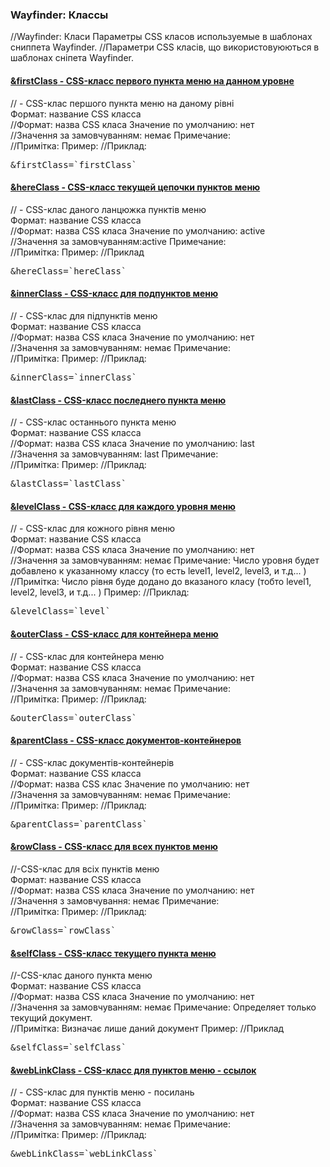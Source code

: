 
<meta http-equiv="Content-Type" content="text/html; charset=utf-8">
<h3>Wayfinder: Классы </h3> 
//Wayfinder: Класи
Параметры CSS класов используемые в шаблонах сниппета Wayfinder.	
//Параметри CSS класів, що використовуюються в шаблонах сніпета Wayfinder.	
<br>
<div class="panel-group">
<div class="panel panel-default">
<div class="panel-heading">
<h4 class="panel-title"><a class="accordion-toggle" data-toggle="collapse" data-parent="#accordion" href="#collapse769"><span class="text-bold">&amp;firstClass</span> - CSS-класс первого пункта меню на данном уровне</a></h4>
  // - CSS-клас першого пункта меню на даному рівні
</div>
<div id="collapse769" class="panel-collapse collapse">
<div class="panel-body">
<span class="text-bold">Формат:</span> название CSS класса<br>
  //Формат: назва CSS класа
<span class="text-bold">Значение по умолчанию:</span> нет<br>
  //Значення за замовчуванням: немає
<span class="text-bold">Примечание:</span> <br>
  //Примітка:
<span class="text-bold">Пример:</span>
  //Приклад:
<pre class="brush: html;">&amp;firstClass=`firstClass`</pre>
</div>
</div>
</div>

<div class="panel panel-default">
<div class="panel-heading">
<h4 class="panel-title"><a class="accordion-toggle" data-toggle="collapse" data-parent="#accordion" href="#collapse771"><span class="text-bold">&amp;hereClass</span> - CSS-класс текущей цепочки пунктов меню</a></h4>
  // - CSS-клас даного ланцюжка пунктів меню
</div>
<div id="collapse771" class="panel-collapse collapse">
<div class="panel-body">
<span class="text-bold">Формат:</span> название CSS класса<br>
  //Формат: назва CSS класа
<span class="text-bold">Значение по умолчанию:</span> active<br>
  //Значення за замовчуванням:active
<span class="text-bold">Примечание:</span> <br>
  //Примітка:
<span class="text-bold">Пример:</span>
  //Приклад
<pre class="brush: html;">&amp;hereClass=`hereClass`</pre>
</div>
</div>
</div>

<div class="panel panel-default">
<div class="panel-heading">
<h4 class="panel-title"><a class="accordion-toggle" data-toggle="collapse" data-parent="#accordion" href="#collapse777"><span class="text-bold">&amp;innerClass</span> - CSS-класс для подпунктов меню</a></h4>
  // - CSS-клас для підпунктів меню
</div>
<div id="collapse777" class="panel-collapse collapse">
<div class="panel-body">
<span class="text-bold">Формат:</span> название CSS класса<br>
  //Формат: назва CSS класа
<span class="text-bold">Значение по умолчанию:</span> нет<br>
  //Значення за замовчуванням: немає
<span class="text-bold">Примечание:</span> <br>
  //Примітка:
<span class="text-bold">Пример:</span>
  //Приклад:
<pre class="brush: html;">&amp;innerClass=`innerClass`</pre>
</div>
</div>
</div>

<div class="panel panel-default">
<div class="panel-heading">
<h4 class="panel-title"><a class="accordion-toggle" data-toggle="collapse" data-parent="#accordion" href="#collapse770"><span class="text-bold">&amp;lastClass</span> - CSS-класс последнего пункта меню</a></h4>
  // - CSS-клас останнього пункта меню
</div>
<div id="collapse770" class="panel-collapse collapse">
<div class="panel-body">
<span class="text-bold">Формат:</span> название CSS класса<br>
  //Формат: назва CSS класа
<span class="text-bold">Значение по умолчанию:</span> last<br>
  //Значення за замовчуванням: last
<span class="text-bold">Примечание:</span> <br>
  //Примітка:
<span class="text-bold">Пример:</span>
  //Приклад:
<pre class="brush: html;">&amp;lastClass=`lastClass`</pre>
</div>
</div>
</div>

<div class="panel panel-default">
<div class="panel-heading">
<h4 class="panel-title"><a class="accordion-toggle" data-toggle="collapse" data-parent="#accordion" href="#collapse775"><span class="text-bold">&amp;levelClass</span> - CSS-класс для каждого уровня меню</a></h4>
  // - CSS-клас для кожного рівня меню
</div>
<div id="collapse775" class="panel-collapse collapse">
<div class="panel-body">
<span class="text-bold">Формат:</span> название CSS класса<br>
  //Формат: назва CSS класа
<span class="text-bold">Значение по умолчанию:</span> нет<br>
  //Значення за замовчуванням: немає
<span class="text-bold">Примечание:</span> Число уровня будет добавлено к указанному классу (то есть level1, level2, level3, и т.д... )<br>
  //Примітка: Число рівня буде додано до вказаного класу (тобто level1, level2, level3, и т.д... )
<span class="text-bold">Пример:</span>
  //Приклад:
<pre class="brush: html;">&amp;levelClass=`level`</pre>
</div>
</div>
</div>

<div class="panel panel-default">
<div class="panel-heading">
<h4 class="panel-title"><a class="accordion-toggle" data-toggle="collapse" data-parent="#accordion" href="#collapse776"><span class="text-bold">&amp;outerClass</span> - CSS-класс для контейнера меню</a></h4>
  // - CSS-клас для контейнера меню
</div>
<div id="collapse776" class="panel-collapse collapse">
<div class="panel-body">
<span class="text-bold">Формат:</span> название CSS класса<br>
  //Формат: назва CSS класа
<span class="text-bold">Значение по умолчанию:</span> нет<br>
  //Значення за замовчуванням: немає
<span class="text-bold">Примечание:</span> <br>
  //Примітка:
<span class="text-bold">Пример:</span>
  //Приклад:
<pre class="brush: html;">&amp;outerClass=`outerClass`</pre>
</div>
</div>
</div>

<div class="panel panel-default">
<div class="panel-heading">
<h4 class="panel-title"><a class="accordion-toggle" data-toggle="collapse" data-parent="#accordion" href="#collapse773"><span class="text-bold">&amp;parentClass</span> - CSS-класс документов-контейнеров</a></h4>
  // - CSS-клас документів-контейнерів
</div>
<div id="collapse773" class="panel-collapse collapse">
<div class="panel-body">
<span class="text-bold">Формат:</span> название CSS класса<br>
  //Формат: назва CSS клас
<span class="text-bold">Значение по умолчанию:</span> нет<br>
  //Значення за замовчуванням: немає
<span class="text-bold">Примечание:</span> <br>
  //Примітка:
<span class="text-bold">Пример:</span> 
  //Приклад:
<pre class="brush: html;">&amp;parentClass=`parentClass`</pre>
</div>
</div>
</div>

<div class="panel panel-default">
<div class="panel-heading">
<h4 class="panel-title"><a class="accordion-toggle" data-toggle="collapse" data-parent="#accordion" href="#collapse774"><span class="text-bold">&amp;rowClass</span> - CSS-класс для всех пунктов меню</a></h4>
  //-CSS-клас для всіх пунктів меню
</div>
<div id="collapse774" class="panel-collapse collapse">
<div class="panel-body">
<span class="text-bold">Формат:</span> название CSS класса<br>
  //Формат: назва CSS класа
<span class="text-bold">Значение по умолчанию:</span> нет<br>
  //Значення з замовчування: немає
<span class="text-bold">Примечание:</span> <br>
  //Примітка:
<span class="text-bold">Пример:</span>
  //Приклад:
<pre class="brush: html;">&amp;rowClass=`rowClass`</pre>
</div>
</div>
</div>

<div class="panel panel-default">
<div class="panel-heading">
<h4 class="panel-title"><a class="accordion-toggle" data-toggle="collapse" data-parent="#accordion" href="#collapse772"><span class="text-bold">&amp;selfClass</span> - CSS-класс текущего пункта меню</a></h4>
  //-CSS-клас даного пункта меню
</div>
<div id="collapse772" class="panel-collapse collapse">
<div class="panel-body">
<span class="text-bold">Формат:</span> название CSS класса<br>
  //Формат: назва CSS класа
<span class="text-bold">Значение по умолчанию:</span> нет<br>
  //Значення за замовчуванням: немає
<span class="text-bold">Примечание:</span> Определяет только текущий документ.<br>
  //Примітка: Визначає лише даний документ
<span class="text-bold">Пример:</span>
  //Приклад
<pre class="brush: html;">&amp;selfClass=`selfClass`</pre>
</div>
</div>
</div>

<div class="panel panel-default">
<div class="panel-heading">
<h4 class="panel-title"><a class="accordion-toggle" data-toggle="collapse" data-parent="#accordion" href="#collapse778"><span class="text-bold">&amp;webLinkClass</span> - CSS-класс для пунктов меню - ссылок</a></h4>
  // - CSS-клас для пунктів меню - посилань
</div>
<div id="collapse778" class="panel-collapse collapse">
<div class="panel-body">
<span class="text-bold">Формат:</span> название CSS класса<br>
  //Формат: назва CSS класа
<span class="text-bold">Значение по умолчанию:</span> нет<br>
  //Значення за замовчуванням: немає
<span class="text-bold">Примечание:</span> <br>
  //Примітка:
<span class="text-bold">Пример:</span>
  //Приклад:
<pre class="brush: html;">&amp;webLinkClass=`webLinkClass`</pre>
</div>
</div>
</div>
</div>
